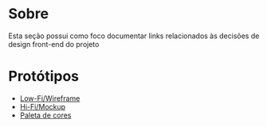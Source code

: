 # Sobre
Esta seção possui como foco documentar links relacionados às decisões de design front-end do projeto

# Protótipos
- [Low-Fi/Wireframe](https://www.figma.com/file/hSGRIGsvYJB7YRw98KOA75/Localizase-Design?type=design&node-id=2-4&mode=design&t=R2KVYVLEBQjHtYnU-0)
- [Hi-Fi/Mockup](https://www.figma.com/file/hSGRIGsvYJB7YRw98KOA75/Localizase-Design?type=design&node-id=1-2&mode=design&t=sZNMyHU4p59133lH-0)
- [Paleta de cores](https://coolors.co/palette/d9c856-ed08df-6cf15a-0166f8-ff7e00)
